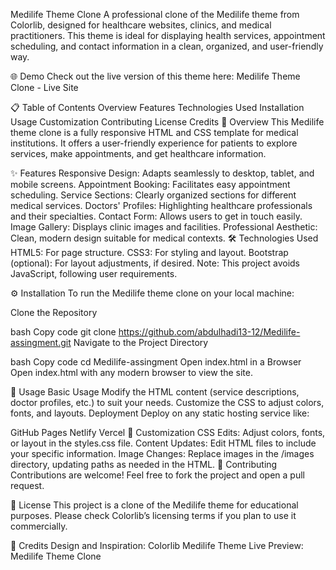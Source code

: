 Medilife Theme Clone
A professional clone of the Medilife theme from Colorlib, designed for healthcare websites, clinics, and medical practitioners. This theme is ideal for displaying health services, appointment scheduling, and contact information in a clean, organized, and user-friendly way.

🌐 Demo
Check out the live version of this theme here: Medilife Theme Clone - Live Site

📋 Table of Contents
Overview
Features
Technologies Used
Installation
Usage
Customization
Contributing
License
Credits
📝 Overview
This Medilife theme clone is a fully responsive HTML and CSS template for medical institutions. It offers a user-friendly experience for patients to explore services, make appointments, and get healthcare information.

✨ Features
Responsive Design: Adapts seamlessly to desktop, tablet, and mobile screens.
Appointment Booking: Facilitates easy appointment scheduling.
Service Sections: Clearly organized sections for different medical services.
Doctors' Profiles: Highlighting healthcare professionals and their specialties.
Contact Form: Allows users to get in touch easily.
Image Gallery: Displays clinic images and facilities.
Professional Aesthetic: Clean, modern design suitable for medical contexts.
🛠 Technologies Used
HTML5: For page structure.
CSS3: For styling and layout.
Bootstrap (optional): For layout adjustments, if desired.
Note: This project avoids JavaScript, following user requirements.

⚙️ Installation
To run the Medilife theme clone on your local machine:

Clone the Repository

bash
Copy code
git clone https://github.com/abdulhadi13-12/Medilife-assingment.git
Navigate to the Project Directory

bash
Copy code
cd Medilife-assingment
Open index.html in a Browser Open index.html with any modern browser to view the site.

🚀 Usage
Basic Usage
Modify the HTML content (service descriptions, doctor profiles, etc.) to suit your needs.
Customize the CSS to adjust colors, fonts, and layouts.
Deployment
Deploy on any static hosting service like:

GitHub Pages
Netlify
Vercel
🎨 Customization
CSS Edits: Adjust colors, fonts, or layout in the styles.css file.
Content Updates: Edit HTML files to include your specific information.
Image Changes: Replace images in the /images directory, updating paths as needed in the HTML.
🤝 Contributing
Contributions are welcome! Feel free to fork the project and open a pull request.

📜 License
This project is a clone of the Medilife theme for educational purposes. Please check Colorlib’s licensing terms if you plan to use it commercially.

🙏 Credits
Design and Inspiration: Colorlib Medilife Theme
Live Preview: Medilife Theme Clone
